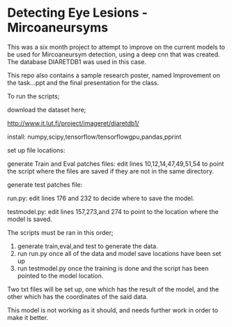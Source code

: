 # Detecting Eye Lesions - Mircoaneursyms

This was a six month project to attempt to improve on the current models to be used for Mircoaneursym detection, using a deep cnn that was created. The database DIARETDB1 was used in this case.

This repo also contains a sample research poster, named Improvement on the task...ppt and the final presentation for the class.

To run the scripts;

download the dataset here;

http://www.it.lut.fi/project/imageret/diaretdb1/

install:
numpy,scipy,tensorflow/tensorflowgpu,pandas,pprint

set up file locations:

generate Train and Eval patches files:
edit lines 10,12,14,47,49,51,54 to point the script where the files are saved if they are not in the same directory.

generate test patches file:

run.py:
edit lines 176 and 232 to decide where to save the model.

testmodel.py:
edit lines 157,273,and 274 to point to the location where the model is saved.

The scripts must be ran in this order;
1. generate train,eval,and test to generate the data.
2. run run.py once all of the data and model save locations have been set up
3. run testmodel.py once the training is done and the script has been pointed to the model location.

Two txt files will be set up, one which has the result of the model, and the other which has the coordinates of the said data.

This model is not working as it should, and needs further work in order to make it better.
